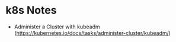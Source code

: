 # k8s Notes
- Administer a Cluster with kubeadm (https://kubernetes.io/docs/tasks/administer-cluster/kubeadm/)